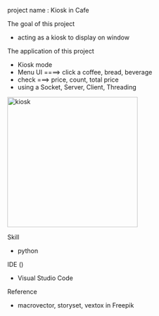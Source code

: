 project name : Kiosk in Cafe

The goal of this project
- acting as a kiosk to display on window

The application of this project
- Kiosk mode
- Menu UI ====> click a coffee, bread, beverage
- check ===> price, count, total price 
- using a Socket, Server, Client, Threading

<img width="296" alt="kiosk" src="https://github.com/lee1234435/Transport/assets/133578714/932da754-6a3f-487e-bea2-132cd6986719">
  
Skill
- python

IDE ()
- Visual Studio Code

Reference
- macrovector, storyset, vextox in Freepik










